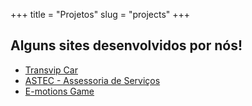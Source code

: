 +++
title = "Projetos"
slug = "projects"
+++

## Alguns sites desenvolvidos por nós!

* [Transvip Car](http://transvipcar.com/) 
* [ASTEC - Assessoria de Serviços](https://removemospichacao.com.br/)
* [E-motions Game](https://hubdino.me/emotions/)